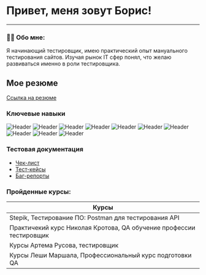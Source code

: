 # Привет, меня зовут Борис!

---

### :man_technologist: Обо мне:

Я начинающий тестировщик, имею практический опыт мануального тестирования сайтов. Изучая рынок IT сфер понял, что желаю развиваться именно в роли тестировщика.

## Мое резюме
[Ссылка на резюме](https://drive.google.com/file/d/18tdyjpssNuotMxp9ZnP29RPOU9MZF-cf/view?usp=sharing)

### Ключевые навыки
![Header](https://img.shields.io/badge/Jira-090909?style=for-the-badge&logo=jira&logoColor=136be1)
![Header](https://img.shields.io/badge/Postman-090909?style=for-the-badge&logo=postman&logoColor=f76935)
![Header](https://img.shields.io/badge/Swagger-090909?style=for-the-badge&logo=swagger&logoColor=7ede2b)
![Header](https://img.shields.io/badge/Github-090909?style=for-the-badge&logo=github&logoColor=8cc4d7)
![Header](https://img.shields.io/badge/MySQL-090909?style=for-the-badge&logo=mysql&logoColor=00618a)
![Header](https://img.shields.io/badge/DevTools-090909?style=for-the-badge&logo=googlechrome&logoColor=2674f2)
![Header](https://img.shields.io/badge/TestRail-090909?style=for-the-badge&logo=&logoColor=71b556)
![Header](https://img.shields.io/badge/Fiddler-090909?style=for-the-badge&logo=fiddler&logoColor=8cc4d7)
![Header](https://img.shields.io/badge/BrowserStack-090909?style=for-the-badge&logo=browserstack&logoColor=8cc4d7)
![Header](https://img.shields.io/badge/JMeter-090909?style=for-the-badge&logo=jmeter&logoColor=8cc4d7)

### Тестовая документация

- [Чек-лист](https://docs.google.com/spreadsheets/d/1mlt3XzrXHtjyVTyYSuIP94DiVH7lKB8eYgFylYEXNyo/edit#gid=0)
- [Тест-кейсы](https://docs.google.com/spreadsheets/d/1B2w35Z58RO2hFSykDOfHWUv1VJ1dLZvizQ5hppX24Uw/edit#gid=660569482)
- [Баг-репорты](https://docs.google.com/spreadsheets/d/1HUmBlcuA8bkbPve6YJx3GmAEcWmRkbr_71PNidd9YhQ/edit#gid=483475341)

### Пройденные курсы:

| Курсы                                                           
| ----------------------------------------------------------------
| Stepik, Тестирование ПО: Postman для тестирования API               |
| Практичекий курс Николая Кротова, QA обучение профессии тестировщик |
| Курсы Артема Русова, тестировщик                                    |
| Курсы Леши Маршала, Профессиональный курс подготовки QA             |
